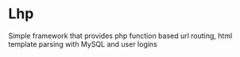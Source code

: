 # Lhp
Simple framework that provides php function based url routing, html template parsing with MySQL and user logins
